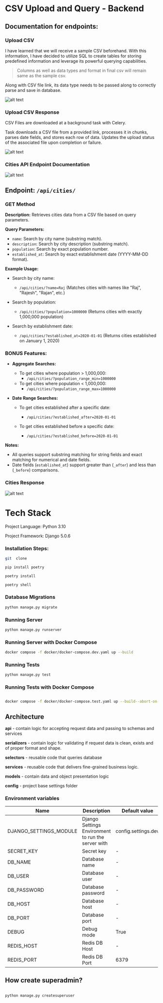 
# CSV Upload and Query - Backend



## Documentation for endpoints:

### Upload CSV
I have learned that we will receive a sample CSV beforehand. With this information, I have decided to utilize SQL to create tables for storing predefined information and leverage its powerful querying capabilities.

> Columns as well as data types and format in final csv will remain same as the sample csv.


Along with CSV file link, its data type needs to be passed along to correctly parse and save in database.

![alt text](<screenshots/upload-csv.png>)

### Upload CSV Response


CSV Files are downloaded at a background task with Celery.

Task downloads a CSV file from a provided link, processes it in chunks, parses date fields, and stores each row of data. Updates the upload status of the associated file upon completion or failure.


![alt text](<screenshots/upload-csv-response.png>)



### Cities API Endpoint Documentation

![alt text](<screenshots/cities-filter-fields.png>)

## Endpoint: `/api/cities/`

### GET Method

**Description:** Retrieves cities data from a CSV file based on query parameters.

**Query Parameters:**

- `name`: Search by city name (substring match).
- `description`: Search by city description (substring match).
- `population`: Search by exact population number.
- `established_at`: Search by exact establishment date (YYYY-MM-DD format).

**Example Usage:**

- Search by city name:
  - `/api/cities/?name=Raj` (Matches cities with names like "Raj", "Rajesh", "Rajan", etc.)

- Search by population:
  - `/api/cities/?population=1000000` (Returns cities with exactly 1,000,000 population)

- Search by establishment date:
  - `/api/cities/?established_at=2020-01-01` (Returns cities established on January 1, 2020)

### BONUS Features:

- **Aggregate Searches:**
  - To get cities where population > 1,000,000:
    - `/api/cities/?population_range_min=1000000`
  - To get cities where population < 1,000,000:
    - `/api/cities/?population_range_max=1000000`

- **Date Range Searches:**
  - To get cities established after a specific date:
    - `/api/cities/?established_after=2020-01-01`

  - To get cities established before a specific date:
    - `/api/cities/?established_before=2020-01-01`

**Notes:**

- All queries support substring matching for string fields and exact matching for numerical and date fields.
- Date fields (`established_at`) support greater than (`_after`) and less than (`_before`) comparisons.

### Cities Response
![alt text](<screenshots/cities-response.png>)
# Tech Stack
Project Language: Python 3.10


Project Framework: Django 5.0.6


### Installation Steps:
```bash
git  clone

pip install poetry

poetry install

poetry shell
```

### Database Migrations
```bash
python manage.py migrate
```

### Running Server
```bash
python manage.py runserver
```


### Running Server with Docker Compose
```bash
docker compose -f docker/docker-compose.dev.yaml up --build
```

### Running Tests
```bash
python manage.py test
```


### Running Tests with Docker Compose
```bash

docker compose -f docker/docker-compose.test.yaml up --build--abort-on-container-exit

```



## Architecture



**api** - contain logic for accepting request data and passing to schemas and services



**serializers** - contain logic for validating if request data is clean, exists and of proper format and shape.



**selectors** - reusable code that queries database



**services** - reusable code that delivers fine-grained business logic.



**models** - contain data and object presentation logic



**config** - project base settings folder





### Environment variables

| Name                                    | Description                                      | Default value |
| --------------------------------------- | ------------------------------------------------ | ------------- |
| DJANGO_SETTINGS_MODULE                              | Django Settings Environment to run the server with                                       | config.settings.dev            |
| SECRET_KEY                              | Secret key                                       | -             |
| DB_NAME                                 | Database name                                    | -             |
| DB_USER                                 | Database user                                    | -             |
| DB_PASSWORD                             | Database password                                | -             |
| DB_HOST                                 | Database host                                    | -             |
| DB_PORT                                 | Database port                                    | -             |
| DEBUG                                   | Debug mode                                       | True          |
| REDIS_HOST                              | Redis DB Host                                    | -             |
| REDIS_PORT                              | Redis DB Port                                    | 6379          |



## How create superadmin?



```shell

python manage.py createsuperuser

```
